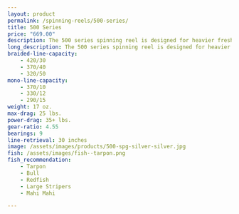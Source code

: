 ```yaml
---
layout: product
permalink: /spinning-reels/500-series/
title: 500 Series
price: "669.00"
description: The 500 series spinning reel is designed for heavier freshwater applications like large catfish. 
long_description: The 500 series spinning reel is designed for heavier freshwater applications like large catfish. This reel is perfect for bringing in big stripers and bluefish when using live or artificial baits. This model can also be combined with a medium to heavy action rod to cast from jetties. Our 500 series reel is currently available only by calling to order. 
braided-line-capacity: 
    - 420/30
    - 370/40
    - 320/50
mono-line-capacity:
    - 370/10
    - 330/12
    - 290/15
weight: 17 oz.
max-drag: 25 lbs.
power-drag: 35+ lbs.
gear-ratio: 4.55
bearings: 9
line-retrieval: 30 inches
image: /assets/images/products/500-spg-silver-silver.jpg
fish: /assets/images/fish--tarpon.png
fish_recommendation:
    - Tarpon 
    - Bull 
    - Redfish 
    - Large Stripers
    - Mahi Mahi

---
```




